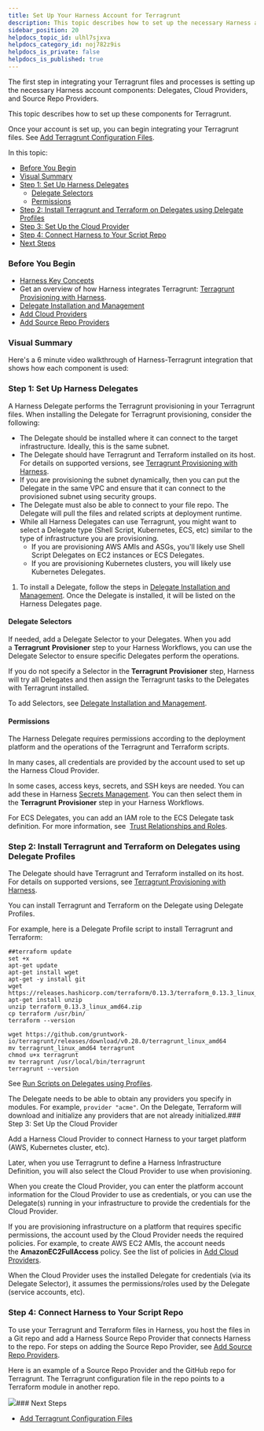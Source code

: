 ```yaml
---
title: Set Up Your Harness Account for Terragrunt
description: This topic describes how to set up the necessary Harness account components for Terragrunt.
sidebar_position: 20
helpdocs_topic_id: ulhl7sjxva
helpdocs_category_id: noj782z9is
helpdocs_is_private: false
helpdocs_is_published: true
---
```


The first step in integrating your Terragrunt files and processes is setting up the necessary Harness account components: Delegates, Cloud Providers, and Source Repo Providers.

This topic describes how to set up these components for Terragrunt.

Once your account is set up, you can begin integrating your Terragrunt files. See [Add Terragrunt Configuration Files](/article/mkjxbkglih-add-terragrunt-configuration-files).

In this topic:

* [Before You Begin](https://docs.harness.io/article/ulhl7sjxva-set-up-your-harness-account-for-terragrunt#before_you_begin)
* [Visual Summary](https://docs.harness.io/article/ulhl7sjxva-set-up-your-harness-account-for-terragrunt#visual_summary)
* [Step 1: Set Up Harness Delegates](https://docs.harness.io/article/ulhl7sjxva-set-up-your-harness-account-for-terragrunt#step_1_set_up_harness_delegates)
	+ [Delegate Selectors](https://docs.harness.io/article/ulhl7sjxva-set-up-your-harness-account-for-terragrunt#delegate_selectors)
	+ [Permissions](https://docs.harness.io/article/ulhl7sjxva-set-up-your-harness-account-for-terragrunt#permissions)
* [Step 2: Install Terragrunt and Terraform on Delegates using Delegate Profiles](https://docs.harness.io/article/ulhl7sjxva-set-up-your-harness-account-for-terragrunt#step_2_install_terragrunt_and_terraform_on_delegates_using_delegate_profiles)
* [Step 3: Set Up the Cloud Provider](https://docs.harness.io/article/ulhl7sjxva-set-up-your-harness-account-for-terragrunt#step_3_set_up_the_cloud_provider)
* [Step 4: Connect Harness to Your Script Repo](https://docs.harness.io/article/ulhl7sjxva-set-up-your-harness-account-for-terragrunt#step_4_connect_harness_to_your_script_repo)
* [Next Steps](https://docs.harness.io/article/ulhl7sjxva-set-up-your-harness-account-for-terragrunt#next_steps)

### Before You Begin

* [Harness Key Concepts](https://docs.harness.io/article/4o7oqwih6h-harness-key-concepts)
* Get an overview of how Harness integrates Terragrunt: [Terragrunt Provisioning with Harness](/article/a6onutvbem-terragrunt-provisioning-with-harness).
* [Delegate Installation and Management](https://docs.harness.io/article/h9tkwmkrm7-delegate-installation)
* [Add Cloud Providers](https://docs.harness.io/article/whwnovprrb-cloud-providers)
* [Add Source Repo Providers](https://docs.harness.io/article/ay9hlwbgwa-add-source-repo-providers)

### Visual Summary

Here's a 6 minute video walkthrough of Harness-Terragrunt integration that shows how each component is used:

### Step 1: Set Up Harness Delegates

A Harness Delegate performs the Terragrunt provisioning in your Terragrunt files. When installing the Delegate for Terragrunt provisioning, consider the following:

* The Delegate should be installed where it can connect to the target infrastructure. Ideally, this is the same subnet.
* The Delegate should have Terragrunt and Terraform installed on its host. For details on supported versions, see [Terragrunt Provisioning with Harness](/article/a6onutvbem-terragrunt-provisioning-with-harness).
* If you are provisioning the subnet dynamically, then you can put the Delegate in the same VPC and ensure that it can connect to the provisioned subnet using security groups.
* The Delegate must also be able to connect to your file repo. The Delegate will pull the files and related scripts at deployment runtime.
* While all Harness Delegates can use Terragrunt, you might want to select a Delegate type (Shell Script, Kubernetes, ECS, etc) similar to the type of infrastructure you are provisioning.
	+ If you are provisioning AWS AMIs and ASGs, you'll likely use Shell Script Delegates on EC2 instances or ECS Delegates.
	+ If you are provisioning Kubernetes clusters, you will likely use Kubernetes Delegates.
1. To install a Delegate, follow the steps in [Delegate Installation and Management](https://docs.harness.io/article/h9tkwmkrm7-delegate-installation). Once the Delegate is installed, it will be listed on the Harness Delegates page.

#### Delegate Selectors

If needed, add a Delegate Selector to your Delegates. When you add a **Terragrunt** **Provisioner** step to your Harness Workflows, you can use the Delegate Selector to ensure specific Delegates perform the operations.

If you do not specify a Selector in the **Terragrunt** **Provisioner** step, Harness will try all Delegates and then assign the Terragrunt tasks to the Delegates with Terragrunt installed.

To add Selectors, see [Delegate Installation and Management](https://docs.harness.io/article/h9tkwmkrm7-delegate-installation).

#### Permissions

The Harness Delegate requires permissions according to the deployment platform and the operations of the Terragrunt and Terraform scripts.

In many cases, all credentials are provided by the account used to set up the Harness Cloud Provider.

In some cases, access keys, secrets, and SSH keys are needed. You can add these in Harness [Secrets Management](https://docs.harness.io/article/au38zpufhr-secret-management). You can then select them in the **Terragrunt** **Provisioner** step in your Harness Workflows.

For ECS Delegates, you can add an IAM role to the ECS Delegate task definition. For more information, see  [Trust Relationships and Roles](https://docs.harness.io/article/h9tkwmkrm7-delegate-installation#trust_relationships_and_roles).

### Step 2: Install Terragrunt and Terraform on Delegates using Delegate Profiles

The Delegate should have Terragrunt and Terraform installed on its host. For details on supported versions, see [Terragrunt Provisioning with Harness](/article/a6onutvbem-terragrunt-provisioning-with-harness).

You can install Terragrunt and Terraform on the Delegate using Delegate Profiles.

For example, here is a Delegate Profile script to install Terragrunt and Terraform:


```
##terraform update  
set +x  
apt-get update  
apt-get install wget  
apt-get -y install git  
wget https://releases.hashicorp.com/terraform/0.13.3/terraform_0.13.3_linux_amd64.zip apt-get install unzip  
unzip terraform_0.13.3_linux_amd64.zip  
cp terraform /usr/bin/  
terraform --version  
  
wget https://github.com/gruntwork-io/terragrunt/releases/download/v0.28.0/terragrunt_linux_amd64  
mv terragrunt_linux_amd64 terragrunt  
chmod u+x terragrunt  
mv terragrunt /usr/local/bin/terragrunt  
terragrunt --version
```
See [Run Scripts on Delegates using Profiles](/article/yd4bs0pltf-run-scripts-on-the-delegate-using-profiles).

The Delegate needs to be able to obtain any providers you specify in modules. For example, `provider "acme"`. On the Delegate, Terraform will download and initialize any providers that are not already initialized.### Step 3: Set Up the Cloud Provider

Add a Harness Cloud Provider to connect Harness to your target platform (AWS, Kubernetes cluster, etc).

Later, when you use Terragrunt to define a Harness Infrastructure Definition, you will also select the Cloud Provider to use when provisioning.

When you create the Cloud Provider, you can enter the platform account information for the Cloud Provider to use as credentials, or you can use the Delegate(s) running in your infrastructure to provide the credentials for the Cloud Provider.

If you are provisioning infrastructure on a platform that requires specific permissions, the account used by the Cloud Provider needs the required policies. For example, to create AWS EC2 AMIs, the account needs the **AmazonEC2FullAccess** policy. See the list of policies in [Add Cloud Providers](https://docs.harness.io/article/whwnovprrb-cloud-providers).

When the Cloud Provider uses the installed Delegate for credentials (via its Delegate Selector), it assumes the permissions/roles used by the Delegate (service accounts, etc).

### Step 4: Connect Harness to Your Script Repo

To use your Terragrunt and Terraform files in Harness, you host the files in a Git repo and add a Harness Source Repo Provider that connects Harness to the repo. For steps on adding the Source Repo Provider, see [Add Source Repo Providers](https://docs.harness.io/article/ay9hlwbgwa-add-source-repo-providers).

Here is an example of a Source Repo Provider and the GitHub repo for Terragrunt. The Terragrunt configuration file in the repo points to a Terraform module in another repo.

![](https://files.helpdocs.io/kw8ldg1itf/articles/ulhl7sjxva/1619124990605/image.png)### Next Steps

* [Add Terragrunt Configuration Files](/article/mkjxbkglih-add-terragrunt-configuration-files)

